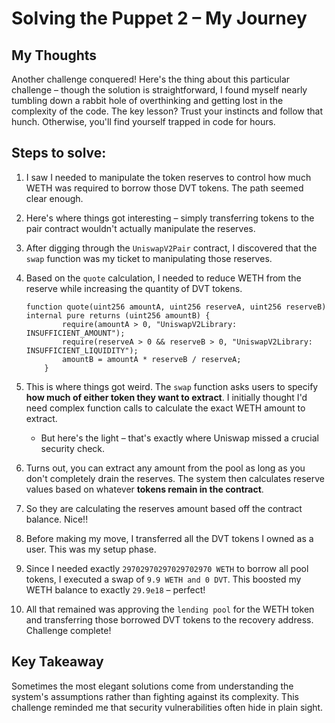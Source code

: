 # Solving the Puppet 2 – My Journey

## My Thoughts

Another challenge conquered! Here's the thing about this particular challenge – though the solution is straightforward, I found myself nearly tumbling down a rabbit hole of overthinking and getting lost in the complexity of the code. The key lesson? Trust your instincts and follow that hunch. Otherwise, you'll find yourself trapped in code for hours.

## Steps to solve:

1. I saw I needed to manipulate the token reserves to control how much WETH was required to borrow those DVT tokens. The path seemed clear enough.
2. Here's where things got interesting – simply transferring tokens to the pair contract wouldn't actually manipulate the reserves.
3. After digging through the `UniswapV2Pair` contract, I discovered that the `swap` function was my ticket to manipulating those reserves.
4. Based on the `quote` calculation, I needed to reduce WETH from the reserve while increasing the quantity of DVT tokens.

   ```solidity
   function quote(uint256 amountA, uint256 reserveA, uint256 reserveB) internal pure returns (uint256 amountB) {
           require(amountA > 0, "UniswapV2Library: INSUFFICIENT_AMOUNT");
           require(reserveA > 0 && reserveB > 0, "UniswapV2Library: INSUFFICIENT_LIQUIDITY");
           amountB = amountA * reserveB / reserveA;
       }
   ```

5. This is where things got weird. The `swap` function asks users to specify **how much of either token they want to extract**. I initially thought I'd need complex function calls to calculate the exact WETH amount to extract.
   - But here's the light – that's exactly where Uniswap missed a crucial security check.
6. Turns out, you can extract any amount from the pool as long as you don't completely drain the reserves. The system then calculates reserve values based on whatever **tokens remain in the contract**.
7. So they are calculating the reserves amount based off the contract balance. Nice!!
8. Before making my move, I transferred all the DVT tokens I owned as a user. This was my setup phase.
9. Since I needed exactly `29702970297029702970 WETH` to borrow all pool tokens, I executed a swap of `9.9 WETH and 0 DVT`. This boosted my WETH balance to exactly `29.9e18` – perfect!
10. All that remained was approving the `lending pool` for the WETH token and transferring those borrowed DVT tokens to the recovery address. Challenge complete!

## Key Takeaway

Sometimes the most elegant solutions come from understanding the system's assumptions rather than fighting against its complexity. This challenge reminded me that security vulnerabilities often hide in plain sight.
